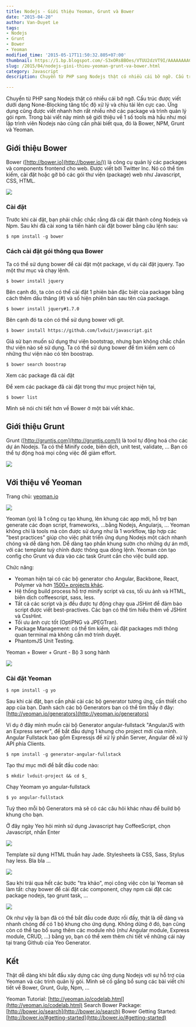 ```yaml
---
title: Nodejs - Giới thiệu Yeoman, Grunt và Bower
date: "2015-04-20"
author: Van-Duyet Le
tags:
- Nodejs
- Grunt
- Bower
- Yeoman
modified_time: '2015-05-17T11:50:32.805+07:00'
thumbnail: https://1.bp.blogspot.com/-S3xORsBBOes/VTUU2dzVT9I/AAAAAAAACTw/v0XhVPBgDfE/s1600/bower.png
slug: /2015/04/nodejs-gioi-thieu-yeoman-grunt-va-bower.html
category: Javascript
description: Chuyển từ PHP sang Nodejs thật có nhiều cái bỡ ngỡ. Cấu trúc được viết dưới dạng None-Blocking tăng tốc độ xử lý và chịu tải lên cực cao. Ứng dụng cũng được viết nhanh hơn rất nhiều nhờ các package và trình quản lý gói npm. Trong bài viết này mình sẽ giới thiệu về 1 số tools mà hầu như mọi lập trình viên Nodejs nào cũng cần phải biết qua, đó là Bower, NPM, Grunt và Yeoman.

---
```


Chuyển từ PHP sang Nodejs thật có nhiều cái bỡ ngỡ. Cấu trúc được viết dưới dạng None-Blocking tăng tốc độ xử lý và chịu tải lên cực cao. Ứng dụng cũng được viết nhanh hơn rất nhiều nhờ các package và trình quản lý gói npm. Trong bài viết này mình sẽ giới thiệu về 1 số tools mà hầu như mọi lập trình viên Nodejs nào cũng cần phải biết qua, đó là Bower, NPM, Grunt và Yeoman.

## Giới thiệu Bower


Bower ([http://bower.io](http://bower.io/)) là công cụ quản lý các packages và components frontend cho web. Được viết bởi Twitter Inc. Nó có thể tìm kiếm, cài đặt hoặc gỡ bõ các gói thư viện (package) web như Javascript, CSS, HTML.

![](https://1.bp.blogspot.com/-S3xORsBBOes/VTUU2dzVT9I/AAAAAAAACTw/v0XhVPBgDfE/s1600/bower.png)

### Cài đặt


Trước khi cài đặt, bạn phải chắc chắc rằng đã cài đặt thành công Nodejs và Npm. Sau khi đã cài xong ta tiến hành cài đặt bower bằng câu lệnh sau:

```
$ npm install -g bower
```

### Cách cài đặt gói thông qua Bower 


Ta có thể sử dụng bower để cài đặt một package, ví dụ cài đặt jquery. Tạo một thư mục và chạy lệnh.

```
$ bower install jquery
```

Bên cạnh đó, ta còn có thể cài đặt 1 phiên bản đặc biệt của package bằng cách thêm dấu thăng (#) và số hiện phiên bản sau tên của package.

```
$ bower install jquery#1.7.0
```

Bên cạnh đó ta còn có thể sử dụng bower với git.

```
$ bower install https://github.com/lvduit/javascript.git
```

Giả sử bạn muốn sử dụng thư viện bootstrap, nhưng bạn không chắc chắn thư viện nào sẽ sử dụng. Ta có thể sử dụng bower để tìm kiếm xem có những thư viện nào có tên boostrap.

```
$ bower search boostrap
```

Xem các package đã cài đặt

Để xem các package đã cài đặt trong thư mục project hiện tại,

```
$ bower list
```

Mình sẽ nói chi tiết hơn về Bower ở một bài viết khác.

## Giới thiệu Grunt


Grunt ([http://gruntjs.com](http://gruntjs.com/)) là tool tự động hoá cho các dự án Nodejs. Ta có thể Minify code, biên dịch, unit test, validate, ... Bạn có thể tự động hoá mọi công việc để giảm effort.

![](https://2.bp.blogspot.com/-bEpKWPHnB0k/VTUVwgNafOI/AAAAAAAACT4/WelLMu7wB-U/s1600/grunt.png)

## Với thiệu về Yeoman


Trang chủ: [yeoman.io](http://yeoman.io/)

![](https://3.bp.blogspot.com/-iWaRUE9laHg/VTUQLSe3r4I/AAAAAAAACTk/BQhQmLPIiMo/s1600/yeoman.png)

Yeoman (yo) là 1 công cụ tạo khung, lên khung các app mới, hỗ trợ bạn generate các đoạn script, frameworks, ...bằng Nodejs, Angularjs, ... Yeoman không chỉ là tools mà còn được sử dụng như là 1 workflow, tập hợp các "best practices" giúp cho việc phát triển ứng dụng Nodejs một cách nhanh chóng và dễ dàng hơn.
Dễ dàng tạo phần khung sườn cho những dự án mới, với các template tuỳ chỉnh được thông qua dòng lệnh. Yeoman còn tạo config cho Grunt và đưa vào các task Grunt cần cho việc build app.

Chức năng:

- Yeoman hiện tại có các bộ generator cho Angular, Backbone, React, Polymer và hơn [1500+ projects khác](http://yeoman.io/generators). 
- Hệ thống build process hỗ trợ minify script và css, tối ưu ảnh và HTML, biên dịch coffeescript, sass, less.
- Tất cả các script và js đều được tự động chạy qua JSHint để đảm bảo script được viết best-practives. Các bạn có thể tìm hiểu thêm về JSHint và CssHint. 
- Tối ưu ảnh cực tốt (OptiPNG và JPEGTran).
- Package Management: có thể tìm kiếm, cài đặt packages mới thông quan terminal mà không cần mở trình duyệt. 
- PhantomJS Unit Testing.

Yeoman + Bower + Grunt - Bộ 3 song hành

![](https://4.bp.blogspot.com/-RfsS9jWKACs/VTUWnPxbkPI/AAAAAAAACUA/st104-Cz0zg/s1600/workflow.c3cc.jpg)

### Cài đặt Yeoman


```
$ npm install -g yo
```

Sau khi cài đặt, bạn cần phải cài các bộ generator tương ứng, cần thiết cho app của bạn.
Danh sách các bộ Generators bạn có thể tìm thấy ở đây: [http://yeoman.io/generators](http://yeoman.io/generators)

Ví dụ ở đây mình muốn cài bộ Generator angular-fullstack "AngularJS with an Express server", để bắt đầu dựng 1 khung cho project mới của mình. Angular Fullstack bao gồm Expressjs để xử lý phần Server, Angular để xử lý API phía Clients.

```
$ npm install -g generator-angular-fullstack
```

Tạo thư mục mới để bắt đầu code nào:

```
$ mkdir lvduit-project && cd $_
```

Chạy Yeomam yo angular-fullstack

```
$ yo angular-fullstack
```

Tuỳ theo mỗi bộ Generators mà sẽ có các câu hỏi khác nhau để build bộ khung cho bạn.

Ở đây ngày Yeo hỏi mình sử dụng Javascript hay CoffeeScript, chọn Javascript, nhấn Enter

![](https://1.bp.blogspot.com/-JS4IVTQ76pE/VTUZ0WWP0sI/AAAAAAAACUM/Y4E3uTeypDc/s1600/yeo-gen-1.png)

Template sử dụng HTML thuần hay Jade.
Stylesheets là CSS, Sass, Stylus hay less.
Bla bla ...

![](https://3.bp.blogspot.com/-v5ljyFQlBCg/VTUbE1af25I/AAAAAAAACUY/Wb39OZzT_cc/s1600/yeo-gen-2.png)

Sau khi trải qua hết các bước "tra khảo", mọi công việc còn lại Yeoman sẽ làm tất: chạy bower để cài đặt các component, chạy npm cài đặt các package nodejs, tạo grunt task, ...

![](https://2.bp.blogspot.com/-rWE7j79ddcs/VTUcP7G-CAI/AAAAAAAACUk/1zpNC_27ZTk/s1600/yeo-gen-3.png)

Ok như vậy là bạn đã có thể bắt đầu code được rồi đấy, thật là dễ dàng và nhanh chóng để có 1 bộ khung cho ứng dụng.
Không dừng ở đó, bạn cũng còn có thể tạo bổ sung thêm các module nhỏ (như Angular module, Express module, CRUD, ...) bằng yo, bạn có thể xem thêm chi tiết về những cái này tại trang Github của Yeo Generator.

## Kết

Thật dễ dàng khi bắt đầu xây dựng các ứng dụng Nodejs với sự hỗ trợ của Yeoman và các trình quản lý gói. Mình sẽ cố gắng bổ sung các bài viết chi tiết về Bower, Grunt, Gulp, Npm, ...

Yeoman Tutorial: [http://yeoman.io/codelab.html](http://yeoman.io/codelab.html)
Search Bower Package: [http://bower.io/search](http://bower.io/search)
Bower Getting Started: [http://bower.io/#getting-started](http://bower.io/#getting-started)

